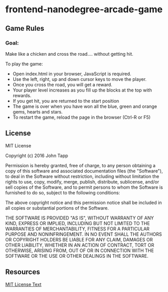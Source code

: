 # frontend-nanodegree-arcade-game

## Game Rules

### Goal:
Make like a chicken and cross the road.... without getting hit.

To play the game:
- Open index.html in your browser, JavaScript is required.
- Use the left, right, up and down cursor keys to move the player.
- Once you cross the road, you will get a reward.
- Your player level increases as you fill up the blocks at the top with rewards.
- If you get hit, you are returned to the start position
- The game is over when you have won all the blue, green and orange gems, hearts and stars.
- To restart the game, reload the page in the browser (Ctrl-R or F5)

## License
MIT License

Copyright (c) 2016 John Tapp

Permission is hereby granted, free of charge, to any person obtaining a copy
of this software and associated documentation files (the "Software"), to deal
in the Software without restriction, including without limitation the rights
to use, copy, modify, merge, publish, distribute, sublicense, and/or sell
copies of the Software, and to permit persons to whom the Software is
furnished to do so, subject to the following conditions:

The above copyright notice and this permission notice shall be included in all
copies or substantial portions of the Software.

THE SOFTWARE IS PROVIDED "AS IS", WITHOUT WARRANTY OF ANY KIND, EXPRESS OR
IMPLIED, INCLUDING BUT NOT LIMITED TO THE WARRANTIES OF MERCHANTABILITY,
FITNESS FOR A PARTICULAR PURPOSE AND NONINFRINGEMENT. IN NO EVENT SHALL THE
AUTHORS OR COPYRIGHT HOLDERS BE LIABLE FOR ANY CLAIM, DAMAGES OR OTHER
LIABILITY, WHETHER IN AN ACTION OF CONTRACT, TORT OR OTHERWISE, ARISING FROM,
OUT OF OR IN CONNECTION WITH THE SOFTWARE OR THE USE OR OTHER DEALINGS IN THE
SOFTWARE.

## Resources
[MIT License Text](http://choosealicense.com/licenses/mit/)
